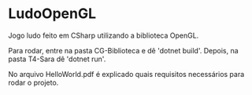 # LudoOpenGL
Jogo ludo feito em CSharp utilizando a biblioteca OpenGL.

Para rodar, entre na pasta CG-Biblioteca e dê 'dotnet build'. Depois, na pasta T4-Sara dê 'dotnet run'.

No arquivo HelloWorld.pdf é explicado quais requisitos necessários para rodar o projeto.
